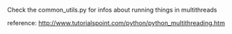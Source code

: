 Check the common_utils.py for infos about running things in multithreads

reference: http://www.tutorialspoint.com/python/python_multithreading.htm
